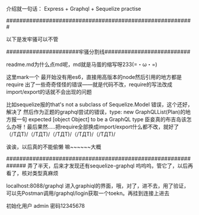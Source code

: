 
介绍就一句话：     Express + Graphql + Sequelize  practise

#########################################################

以下是发牢骚可以不管

######################牢骚分割线##########################

readme.md为什么点md呢，md就是马蛋的缩写呀233(=・ω・=)

这里mark一个
最开始没有用es6，直接用高版本的node然后引用的地方都是require
出了一些奇奇怪怪的错误——就是代码不改，require的写法改成import/export的话就不会出现的问题

比如sequelize报的that's not a subclass of Sequelize.Model 错误，这个还好，解决了
然后作为正题的graphql尝试的错误，type: new GraphQLList(Plan)的地方报一句 expected [object Object] to be a GraphQL type
臣妾真的布吉岛该怎么办呀！最后果然.....把require全部换成import/export什么都不改，就好了（/TДT)/（/TДT)/（/TДT)/（/TДT)/（/TДT)/

诶诶，以后真的不能偷懒
嘛~~~~~~大概

##############################################################
弄了半天，后来才发现还有sequelize-graphql 呜呜呜，管它了，以后再看了，核对类型真麻烦

localhost:8088/graphql 进入graphiql的界面，哦，对了，进不去，用了验证，可以先Postman调用/graphql/login获取一个toekn。再挂到连接上进去

初始化用户  admin   密码12345678